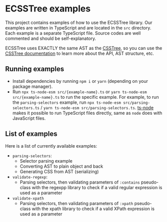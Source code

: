 # ECSSTree examples

This project contains examples of how to use the ECSSTree library. Our examples are written in TypeScript and are located in the `src` directory. Each example is a separate TypeScript file. Source codes are well commented and should be self-explanatory.

ECSSTree uses EXACTLY the same AST as the [CSSTree](https://github.com/csstree/csstree), so you can use the [CSSTree documentation](https://github.com/csstree/csstree/tree/master/docs) to learn more about the API, AST structure, etc.

## Running examples

- Install dependencies by running `npm i` or `yarn` (depending on your package manager).
- Run `npx ts-node-esm src/{example-name}.ts` or `yarn ts-node-esm src/{example-name}.ts` to run the specific example. For example, to run the `parsing-selectors` example, run `npx ts-node-esm src/parsing-selectors.ts` / `yarn ts-node-esm src/parsing-selectors.ts`. [ts-node](https://typestrong.org/ts-node/) makes it possible to run TypeScript files directly, same as `node` does with JavaScript files.

## List of examples

Here is a list of currently available examples:

- `parsing-selectors`:
  - Selector parsing example
  - Converting AST to plain object and back
  - Generating CSS from AST (serializing)
- `validate-regexp`:
  - Parsing selectors, then validating parameters of `:contains` pseudo-class with the regexpp library to check if a valid regular expression is used as a parameter
- `validate-xpath`
  - Parsing selectors, then validating parameters of `:xpath` pseudo-class with the xpath library to check if a valid XPath expression is used as a parameter
